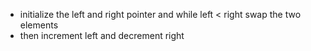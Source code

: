 - initialize the left and right pointer and while left < right swap the two elements
- then increment left and decrement right